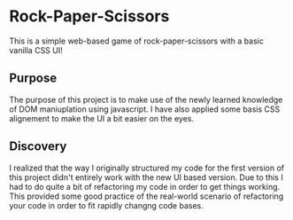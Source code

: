 # Rock-Paper-Scissors

This is a simple web-based game of rock-paper-scissors with a basic vanilla CSS UI!

## Purpose
The purpose of this project is to make use of the newly learned knowledge of DOM maniuplation using javascript. I have also applied some basis CSS alignement to make the UI a bit easier on the eyes. 

## Discovery
I realized that the way I originally structured my code for the first version of this project didn't entirely work with the new UI based version. Due to this I had to do quite a bit of refactoring my code in order to get things working. This provided some good practice of the real-world scenario of refactoring your code in order to fit rapidly changng code bases. 
